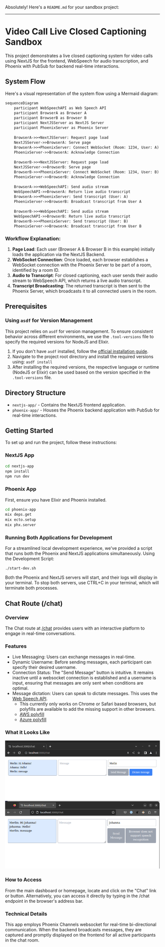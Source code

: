 Absolutely! Here's a `README.md` for your sandbox project:

---

# Video Call Live Closed Captioning Sandbox

This project demonstrates a live closed captioning system for video calls using NextJS for the frontend, WebSpeech for audio transcription, and Phoenix with PubSub for backend real-time interactions.

## System Flow

Here's a visual representation of the system flow using a Mermaid diagram:

```mermaid
sequenceDiagram
    participant WebSpeechAPI as Web Speech API
    participant BrowserA as Browser A
    participant BrowserB as Browser B
    participant NextJSServer as NextJS Server
    participant PhoenixServer as Phoenix Server

    BrowserA->>+NextJSServer: Request page load
    NextJSServer->>BrowserA: Serve page
    BrowserA->>+PhoenixServer: Connect WebSocket (Room: 1234, User: A)
    PhoenixServer->>BrowserA: Acknowledge Connection

    BrowserB->>+NextJSServer: Request page load
    NextJSServer->>BrowserB: Serve page
    BrowserB->>+PhoenixServer: Connect WebSocket (Room: 1234, User: B)
    PhoenixServer->>BrowserB: Acknowledge Connection

    BrowserA->>+WebSpeechAPI: Send audio stream
    WebSpeechAPI->>BrowserA: Return live audio transcript
    BrowserA->>+PhoenixServer: Send transcript (User: A)
    PhoenixServer->>BrowserB: Broadcast transcript from User A

    BrowserB->>+WebSpeechAPI: Send audio stream
    WebSpeechAPI->>BrowserB: Return live audio transcript
    BrowserB->>+PhoenixServer: Send transcript (User: B)
    PhoenixServer->>BrowserA: Broadcast transcript from User B
```

### Workflow Explanation:

1. **Page Load**: Each user (Browser A & Browser B in this example) initially loads the application via the NextJS Backend.
2. **WebSocket Connection**: Once loaded, each browser establishes a WebSocket connection with the Phoenix Server to be part of a room, identified by a room ID.
3. **Audio to Transcript**: For closed captioning, each user sends their audio stream to WebSpeech API, which returns a live audio transcript.
4. **Transcript Broadcasting**: The returned transcript is then sent to the Phoenix Server, which broadcasts it to all connected users in the room.

## Prerequisites

### Using `asdf` for Version Management

This project relies on `asdf` for version management. To ensure consistent behavior across different environments, we use the `.tool-versions` file to specify the required versions for NodeJS and Elixir.

1. If you don't have `asdf` installed, follow the [official installation guide](https://asdf-vm.com/#/core-manage-asdf?id=install).
2. Navigate to the project root directory and install the required versions using: `asdf install`
3. After installing the required versions, the respective language or runtime (NodeJS or Elixir) can be used based on the version specified in the `.tool-versions` file.

## Directory Structure

- `nextjs-app/` - Contains the NextJS frontend application.
- `phoenix-app/` - Houses the Phoenix backend application with PubSub for real-time interactions.

## Getting Started

To set up and run the project, follow these instructions:

### NextJS App

```bash
cd nextjs-app
npm install
npm run dev
```

### Phoenix App

First, ensure you have Elixir and Phoenix installed.

```bash
cd phoenix-app
mix deps.get
mix ecto.setup
mix phx.server
```

### Running Both Applications for Development

For a streamlined local development experience, we've provided a script that runs both the Phoenix and NextJS applications simultaneously.
Using the Development Script:

```shell
./start-dev.sh
```

Both the Phoenix and NextJS servers will start, and their logs will display in your terminal. To stop both servers, use CTRL+C in your terminal, which will terminate both processes.

## Chat Route (/chat)

### Overview

The Chat route at [/chat](localhost:3000/chat) provides users with an interactive platform to engage in real-time conversations.

### Features

- Live Messaging: Users can exchange messages in real-time.
- Dynamic Username: Before sending messages, each participant can specify their desired username.
- Connection Status: The "Send Message" button is intuitive. It remains inactive until a websocket connection is established and a username is input, ensuring that messages are only sent when conditions are optimal.
- Message dictation: Users can speak to dictate messages. This uses the [Web Speech API](https://developer.mozilla.org/en-US/docs/Web/API/Web_Speech_API).
  - This currently only works on Chrome or Safari based browsers, but polyfills are available to add the missing support in other browsers.
  - [AWS polyfill](https://github.com/ceuk/speech-recognition-aws-polyfill#:~:text=,AWS%20Transcribe%20as%20a%20fallback)
  - [Azure polyfill](https://github.com/compulim/web-speech-cognitive-services)

### What it Looks Like

![chat_screenshot](image/README/chat_screenshot.png)

### How to Access

From the main dashboard or homepage, locate and click on the "Chat" link or button.
Alternatively, you can access it directly by typing in the /chat endpoint in the browser's address bar.

### Technical Details

This app employs Phoenix Channels websocket for real-time bi-directional communication. When the backend broadcasts messages, they are captured and promptly displayed on the frontend for all active participants in the chat room.
